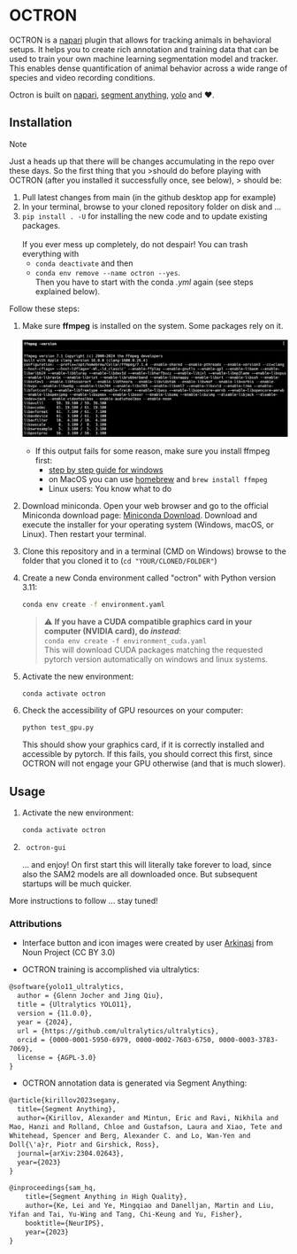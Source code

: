 # OCTRON

OCTRON is a [napari](https://www.napari.org) plugin that allows for tracking animals in behavioral setups. It helps you to create rich annotation and training data that can be used to train your own machine learning segmentation model and tracker.
This enables dense quantification of animal behavior across a wide range of species and video recording conditions. 

Octron is built on [napari](https://www.napari.org), [segment anything](https://segment-anything.com/), [yolo](https://www.ultralytics.com/) and ❤️.

## Installation

> [!NOTE]
> Just a heads up that there will be changes accumulating in the repo over these days. 
> So the first thing that you >should do before playing with OCTRON (after you installed it successfully once, see below), > should be:<br>
>    1. Pull latest changes from main (in the github desktop app for example)<br>
>    2. In your terminal, browse to your cloned repository folder on disk and ...<br>
>    3. `pip install . -U` for installing the new code and to update existing packages.<br><br>
>    If you ever mess up completely, do not despair! You can trash everything with<br>
>        - `conda deactivate` and then<br>
>        - `conda env remove --name octron --yes`.<br>Then you have to start with the conda *.yml* again (see steps explained below). 


Follow these steps: 

1. Make sure **ffmpeg** is installed on the system. Some packages rely on it.<br><br>
    ![FFmpeg Test](pics/ffmpeg_test.png)
    - If this output fails for some reason, make sure you install ffmpeg first:
        - [step by step guide for windows](ffmpeg_windows.md)
        - on MacOS you can use [homebrew](https://formulae.brew.sh/formula/ffmpeg) and `brew install ffmpeg`
        - Linux users: You know what to do

2. Download miniconda. Open your web browser and go to the official Miniconda download page: [Miniconda Download](https://docs.conda.io/en/latest/miniconda.html). Download and execute the installer for your operating system (Windows, macOS, or Linux). Then restart your terminal.

3. Clone this repository and in a terminal (CMD on Windows) browse to the folder that you cloned it to (`cd "YOUR/CLONED/FOLDER"`)

4. Create a new Conda environment called "octron" with Python version 3.11:
    ```sh
    conda env create -f environment.yaml
    ```
    > :warning: **If you have a CUDA compatible graphics card in your computer (NVIDIA card), do *instead***:<br>
        `conda env create -f environment_cuda.yaml`
    <br>This will download CUDA packages matching the requested pytorch version automatically on windows and linux systems.
5. Activate the new environment:
    ```sh
    conda activate octron
    ```
6. Check the accessibility of GPU resources on your computer:
    ```sh
    python test_gpu.py
    ```
    This should show your graphics card, if it is correctly installed and accessible by pytorch. If this fails, you should correct this first, since OCTRON will not engage your GPU otherwise (and that is much slower).

## Usage
1. Activate the new environment:
    ```sh
    conda activate octron
    ```
2. ```sh
    octron-gui
    ```
    ... and enjoy! 
    On first start this will literally take forever to load, since also the SAM2 models are all downloaded once. But subsequent startups will be much quicker. 

More instructions to follow ... stay tuned! 


### Attributions
- Interface button and icon images were created by user [Arkinasi](https://thenounproject.com/browse/collection-icon/marketing-agency-239829/) from Noun Project (CC BY 3.0)

- OCTRON training is accomplished via ultralytics: 
```{bibtex}
@software{yolo11_ultralytics,
  author = {Glenn Jocher and Jing Qiu},
  title = {Ultralytics YOLO11},
  version = {11.0.0},
  year = {2024},
  url = {https://github.com/ultralytics/ultralytics},
  orcid = {0000-0001-5950-6979, 0000-0002-7603-6750, 0000-0003-3783-7069},
  license = {AGPL-3.0}
}
```
- OCTRON annotation data is generated via Segment Anything:
```{bibtex}
@article{kirillov2023segany,
  title={Segment Anything},
  author={Kirillov, Alexander and Mintun, Eric and Ravi, Nikhila and Mao, Hanzi and Rolland, Chloe and Gustafson, Laura and Xiao, Tete and Whitehead, Spencer and Berg, Alexander C. and Lo, Wan-Yen and Doll{\'a}r, Piotr and Girshick, Ross},
  journal={arXiv:2304.02643},
  year={2023}
}
```
```{bibtex}
@inproceedings{sam_hq,
    title={Segment Anything in High Quality},
    author={Ke, Lei and Ye, Mingqiao and Danelljan, Martin and Liu, Yifan and Tai, Yu-Wing and Tang, Chi-Keung and Yu, Fisher},
    booktitle={NeurIPS},
    year={2023}
}  
```